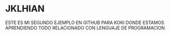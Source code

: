 # JKLHIAN
ESTE  ES MI SEGUNDO EJEMPLO EN GITHUB PARA KOKI 
DONDE ESTAMOS APRENDIENDO TODO RELACIONADO CON 
LENGUAJE DE PROGRAMACION 
